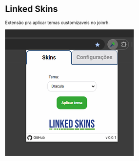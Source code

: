 # Linked Skins

Extensão pra aplicar temas customizaveis no joinrh.

<img src=".github/demo.png" alt="sim eu to mt cansado pqp">

<!-- que readme bonito pqp fiz em 1 minuto, chutando algo ainda -->